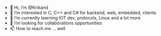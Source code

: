 - 👋 Hi, I’m @Krikand
- 👀 I’m interested in C, C++ and C# for backend, web, embedded, clients
- 🌱 I’m currently learning IOT dev, protocols, Linux and a lot more
- 💞️ I’m looking for collaborations opportunities
- 📫 How to reach me ... well

<!---
Krikand/Krikand is a ✨ special ✨ repository because its `README.md` (this file) appears on your GitHub profile.
You can click the Preview link to take a look at your changes.
--->
